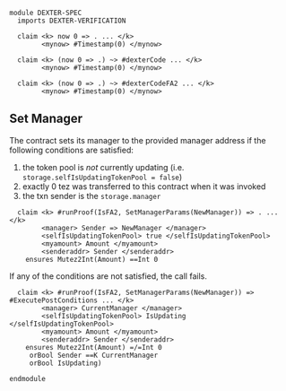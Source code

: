 ```k
module DEXTER-SPEC
  imports DEXTER-VERIFICATION

  claim <k> now 0 => . ... </k>
        <mynow> #Timestamp(0) </mynow>

  claim <k> (now 0 => .) ~> #dexterCode ... </k>
        <mynow> #Timestamp(0) </mynow>

  claim <k> (now 0 => .) ~> #dexterCodeFA2 ... </k>
        <mynow> #Timestamp(0) </mynow>
```

## Set Manager

The contract sets its manager to the provided manager address if the following conditions are satisfied:

1.  the token pool is _not_ currently updating (i.e. `storage.selfIsUpdatingTokenPool = false`)
2.  exactly 0 tez was transferred to this contract when it was invoked
3.  the txn sender is the `storage.manager`

```
  claim <k> #runProof(IsFA2, SetManagerParams(NewManager)) => . ... </k>
        <manager> Sender => NewManager </manager>
        <selfIsUpdatingTokenPool> true </selfIsUpdatingTokenPool>
        <myamount> Amount </myamount>
        <senderaddr> Sender </senderaddr>
    ensures Mutez2Int(Amount) ==Int 0
```

If any of the conditions are not satisfied, the call fails.

```
  claim <k> #runProof(IsFA2, SetManagerParams(NewManager)) => #ExecutePostConditions ... </k>
        <manager> CurrentManager </manager>
        <selfIsUpdatingTokenPool> IsUpdating </selfIsUpdatingTokenPool>
        <myamount> Amount </myamount>
        <senderaddr> Sender </senderaddr>
    ensures Mutez2Int(Amount) =/=Int 0
     orBool Sender ==K CurrentManager
     orBool IsUpdating)
```

```k
endmodule
```
